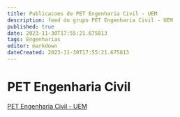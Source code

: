 ```yaml
---
title: Publicacoes de PET Engenharia Civil - UEM
description: feed do grupo PET Engenharia Civil - UEM
published: true
date: 2023-11-30T17:55:21.675813
tags: Engenharias
editor: markdown
dateCreated: 2023-11-30T17:55:21.675813
---
```


# PET Engenharia Civil
[PET Engenharia Civil - UEM](/grupo/239PETEngenhariaCivilUEM.md)
